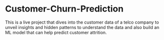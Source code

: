 # Customer-Churn-Prediction
This is a live project that dives into the customer data of a telco company to unveil insights and hidden patterns to understand the data and also build an ML model that can help predict customer attrition.

